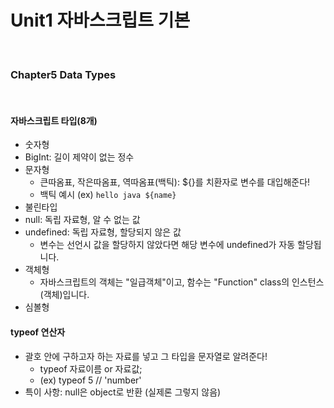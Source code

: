 # Unit1 자바스크립트 기본
<br>

### Chapter5 Data Types
<br>

#### 자바스크립트 타입(8개)

- 숫자형
- BigInt: 길이 제약이 없는 정수
- 문자형
	- 큰따옴표, 작은따옴표, 역따옴표(백틱): ${}를 치환자로 변수를 대입해준다!
	- 백틱 예시 (ex) `hello java ${name}`
- 불린타입
- null: 독립 자료형, 알 수 없는 값
- undefined: 독립 자료형, 할당되지 않은 값
	- 변수는 선언시 값을 할당하지 않았다면 해당 변수에 undefined가 자동 할당됩니다.
- 객체형
	- 자바스크립트의 객체는 "일급객체"이고, 함수는 "Function" class의 인스턴스(객체)입니다.
- 심볼형

#### typeof 연산자

- 괄호 안에 구하고자 하는 자료를 넣고 그 타입을 문자열로 알려준다!
	- typeof 자료이름 or 자료값;
	- (ex) typeof 5 // 'number'
- 특이 사항: null은 object로 반환 (실제론 그렇지 않음)